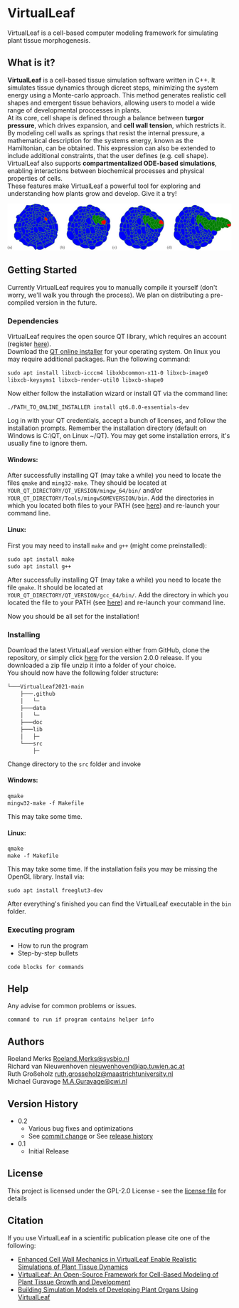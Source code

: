 # VirtualLeaf

VirtualLeaf is a cell-based computer modeling framework for simulating plant tissue morphogenesis.

## What is it?

**VirtualLeaf** is a cell-based tissue simulation software written in C++. It simulates tissue dynamics through dicreet steps, minimizing the system energy using a Monte-carlo approach. This method generates realistic cell shapes and emergent tissue behaviors, allowing users to model a wide range of developmental proccesses in plants.  
At its core, cell shape is defined through a balance between **turgor pressure**, which drives expansion, and **cell wall tension**, which restricts it. By modeling cell walls as springs that resist the internal pressure, a mathematical description for the systems energy, known as the Hamiltonian, can be obtained. This expression can also be extended to include additional constraints, that the user defines (e.g. cell shape).  
VirtualLeaf also supports **compartmentalized ODE-based simulations**, enabling interactions between biochemical processes and physical properties of cells.  
These features make VirtualLeaf a powerful tool for exploring and understanding how plants grow and develop. Give it a try! 

    
![Alt text](/img/RootEmergence.jpg?raw=true "Optional Title")
## Getting Started
Currently VirtualLeaf requires you to manually compile it yourself (don't worry, we'll walk you through the process). We plan on distributing a pre-compiled version in the future.

### Dependencies

VirtualLeaf requires the open source QT library, which requires an account (register [here](https://login.qt.io/login)).  
Download the [QT online installer](https://www.qt.io/download-qt-installer-oss) for your operating system. On linux you may require additional packages. Run the following command:
```console
sudo apt install libxcb-icccm4 libxkbcommon-x11-0 libxcb-image0 libxcb-keysyms1 libxcb-render-util0 libxcb-shape0
```
Now either follow the installation wizard or install QT via the command line:
```console
./PATH_TO_ONLINE_INSTALLER install qt6.8.0-essentials-dev  
```
Log in with your QT credentials, accept a bunch of licenses, and follow the installation prompts. Remember the installation directory (default on Windows is C:\QT, on Linux ~/QT). You may get some installation errors, it's usually fine to ignore them.
#### Windows:
After successfully installing QT (may take a while) you need to locate the files `qmake` and `ming32-make`. They should be located at `YOUR_QT_DIRECTORY/QT_VERSION/mingw_64/bin/` and/or `YOUR_QT_DIRECTORY/Tools/mingwSOMEVERSION/bin`. Add the directories in which you located both files to your PATH (see [here](https://www.youtube.com/watch?v=9umV9jD6n80))  and re-launch your command line.
#### Linux:
First you may need to install `make` and `g++` (might come preinstalled):
```console
sudo apt install make
sudo apt install g++
```
After successfully installing QT (may take a while) you need to locate the file `qmake`. It should be located at `YOUR_QT_DIRECTORY/QT_VERSION/gcc_64/bin/`. Add the directory in which you located the file to your PATH (see [here](https://www.youtube.com/watch?v=jIunQSnzs1Y)) and re-launch your command line.  
  
Now you should be all set for the installation!   


### Installing

Download the latest VirtualLeaf version either from GitHub, clone the repository, or simply click [here](https://github.com/rmerks/VirtualLeaf2021/archive/refs/tags/v2.0.0.zip) for the version 2.0.0 release. If you downloaded a zip file unzip it into a folder of your choice.  
You should now have the following folder structure:
```console
└───VirtualLeaf2021-main
    ├───.github
    │   └─
    ├───data
    │   └─
    ├───doc
    ├───lib
    │   ├─
    └───src
        ├─
```
Change directory to the `src` folder and invoke
#### Windows:
```console
qmake
mingw32-make -f Makefile
```
This may take some time.
#### Linux:
```console
qmake
make -f Makefile
```
This may take some time. If the installation fails you may be missing the OpenGL library. Install via:
```console
sudo apt install freeglut3-dev
```
  
After everything's finished you can find the VirtualLeaf executable in the `bin` folder.

### Executing program

* How to run the program
* Step-by-step bullets
```
code blocks for commands
```

## Help

Any advise for common problems or issues.
```
command to run if program contains helper info
```

## Authors

Roeland Merks <Roeland.Merks@sysbio.nl>  
Richard van Nieuwenhoven <nieuwenhoven@iap.tuwien.ac.at>  
Ruth Großeholz <ruth.grosseholz@maastrichtuniversity.nl>  
Michael Guravage <M.A.Guravage@cwi.nl>  

## Version History

* 0.2
    * Various bug fixes and optimizations
    * See [commit change]() or See [release history]()
* 0.1
    * Initial Release

## License

This project is licensed under the GPL-2.0 License - see the [license file](./COPYING) for details

## Citation

If you use VirtualLeaf in a scientific publication please cite one of the following:  
-  [Enhanced Cell Wall Mechanics in VirtualLeaf Enable Realistic Simulations of Plant Tissue Dynamics](https://doi.org/10.1101/2024.08.01.605200)
-  [VirtualLeaf: An Open-Source Framework for Cell-Based Modeling of Plant Tissue Growth and Development](https://doi.org/10.1104/pp.110.167619)
-  [Building Simulation Models of Developing Plant Organs Using VirtualLeaf](https://doi.org/10.1007/978-1-62703-221-6_23)

